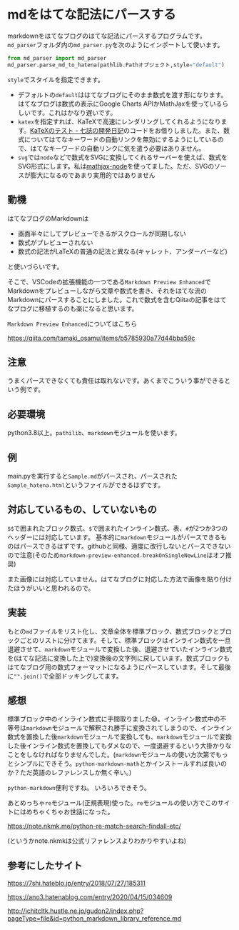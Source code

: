# mdをはてな記法にパースする
markdownをはてなブログのはてな記法にパースするプログラムです。`md_parser`フォルダ内の`md_parser.py`を次のようにインポートして使います。

```python
from md_parser import md_parser
md_parser.parse_md_to_hatena(pathlib.Pathオブジェクト,style="default")
```

`style`でスタイルを指定できます。

- デフォルトの`default`ははてなブログにそのまま数式を渡す形になります。はてなブログは数式の表示にGoogle Charts APIかMathJaxを使っているらしいです。これはかなり遅いです。
- `katex`を指定すれば、KaTeXで高速にレンダリングしてくれるようになります。[KaTeXのテスト - 七誌の開発日記](https://7shi.hateblo.jp/entry/2018/07/28/231859)のコードをお借りしました。また、数式についてはてなキーワードの自動リンクを無効にするようにしているので、はてなキーワードの自動リンクに気を遣う必要はありません。
- `svg`では`node`などで数式をSVGに変換してくれるサーバーを使えば、数式をSVG形式にします。私は[mathjax-node](https://github.com/mathjax/MathJax-node)を使ってました。ただ、SVGのソースが膨大になるのであまり実用的ではありません

## 動機
はてなブログのMarkdownは

- 画面半々にしてプレビューできるがスクロールが同期しない
- 数式がプレビューされない
- 数式の記法がLaTeXの普通の記法と異なる(キャレット、アンダーバーなど)

と使いづらいです。

そこで、VSCodeの拡張機能の一つである`Markdown Preview Enhanced`でMarkdownをプレビューしながら文章や数式を書き、それをはてな流のMarkdownにパースすることにしました。これで数式を含むQiitaの記事をはてなブログに移植するのも楽になると思います。

`Markdown Preview Enhanced`についてはこちら

https://qiita.com/tamaki_osamu/items/b5785930a77d44bba59c

## 注意
うまくパースできなくても責任は取れないです。あくまでこういう事ができるという例です。

## 必要環境
python3.8以上。`pathilib`、`markdown`モジュールを使います。

## 例
main.pyを実行すると`Sample.md`がパースされ、パースされた`Sample_hatena.html`というファイルができるはずです。

## 対応しているもの、していないもの

`$$`で囲まれたブロック数式、`$`で囲まれたインライン数式、表、`#`が2つか3つのヘッダーには対応しています。
基本的に`markdown`モジュールがパースできるものはパースできるはずです。githubと同様、適度に改行しないとパースできないので注意(そのため`markdown-preview-enhanced.breakOnSingleNewLine`はオフ推奨)

また画像には対応していません。はてなブログに対応した方法で画像を貼り付けたほうがいいと思われるので。

## 実装

もとの`md`ファイルをリスト化し、文章全体を標準ブロック、数式ブロックとブロックごとのリストに分けてます。そして、標準ブロックはインライン数式を一旦退避させて、`markdown`モジュールで変換した後、退避させていたインライン数式を(はてな記法に変換した上で)変換後の文字列に戻しています。数式ブロックもはてなブログ用の数式フォーマットになるようにパースしています。そして最後に`"".join()`で全部ドッキングしてます。

## 感想

標準ブロック中のインライン数式に手間取りました😅。インライン数式中の不等号は`markdown`モジュールで解釈され勝手に変換されてしまうので、インライン数式を置換した後`markdown`モジュールで変換しても、`markdown`モジュールで変換した後インライン数式を置換してもダメなので、一度退避するという大掛かりなことをしなければなりませんでした。(`markdown`モジュールの使い方次第でもっとシンプルにできそう。`python-markdown-math`とかインストールすれば良いのか？ただ英語のレファレンスしか無く辛い。)

`python-markdown`便利ですね。 いろいろできそう。


あとめっちゃ`re`モジュール(正規表現)使った。`re`モジュールの使い方でこのサイトにはめちゃくちゃお世話になった。

https://note.nkmk.me/python-re-match-search-findall-etc/

(というかnote.nkmkは公式リファレンスよりわかりやすいよね)

## 参考にしたサイト

https://7shi.hateblo.jp/entry/2018/07/27/185311

https://ano3.hatenablog.com/entry/2020/04/15/034609

http://ichitcltk.hustle.ne.jp/gudon2/index.php?pageType=file&id=python_markdown_library_reference.md